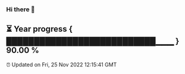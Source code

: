 ### Hi there 👋
⏳ Year progress { ███████████████████████████▁▁▁ } 90.00 %
---
⏰ Updated on Fri, 25 Nov 2022 12:15:41 GMT


